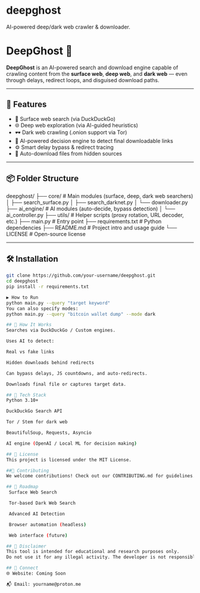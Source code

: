 # deepghost
AI-powered deep/dark web crawler &amp; downloader.



# DeepGhost 👻

**DeepGhost** is an AI-powered search and download engine capable of crawling content from the **surface web**, **deep web**, and **dark web** — even through delays, redirect loops, and disguised download paths.

---

## 🚀 Features

- 🔎 Surface web search (via DuckDuckGo)
- 🌐 Deep web exploration (via AI-guided heuristics)
- 🕶️ Dark web crawling (.onion support via Tor)
- 🧠 AI-powered decision engine to detect final downloadable links
- ⚙️ Smart delay bypass & redirect tracing
- 💾 Auto-download files from hidden sources

---

## 📦 Folder Structure
deepghost/
├── core/                 # Main modules (surface, deep, dark web searchers)
│   ├── search_surface.py
│   ├── search_darknet.py
│   └── downloader.py
├── ai_engine/            # AI modules (auto-decide, bypass detection)
│   └── ai_controller.py
├── utils/                # Helper scripts (proxy rotation, URL decoder, etc.)
├── main.py               # Entry point
├── requirements.txt      # Python dependencies
├── README.md             # Project intro and usage guide
└── LICENSE               # Open-source license

---

## 🛠️ Installation

```bash
git clone https://github.com/your-username/deepghost.git
cd deepghost
pip install -r requirements.txt

▶️ How to Run
python main.py --query "target keyword"
You can also specify modes:
python main.py --query "bitcoin wallet dump" --mode dark

## 🧠 How It Works
Searches via DuckDuckGo / Custom engines.

Uses AI to detect:

Real vs fake links

Hidden downloads behind redirects

Can bypass delays, JS countdowns, and auto-redirects.

Downloads final file or captures target data.

## 🧰 Tech Stack
Python 3.10+

DuckDuckGo Search API

Tor / Stem for dark web

BeautifulSoup, Requests, Asyncio

AI engine (OpenAI / Local ML for decision making)

## 📄 License
This project is licensed under the MIT License.

##🤝 Contributing
We welcome contributions! Check out our CONTRIBUTING.md for guidelines.

## 🧭 Roadmap
 Surface Web Search

 Tor-based Dark Web Search

 Advanced AI Detection

 Browser automation (headless)

 Web interface (future)

## 📣 Disclaimer
This tool is intended for educational and research purposes only.
Do not use it for any illegal activity. The developer is not responsible for misuse.

## 🔗 Connect
🌐 Website: Coming Soon

📬 Email: yourname@proton.me


